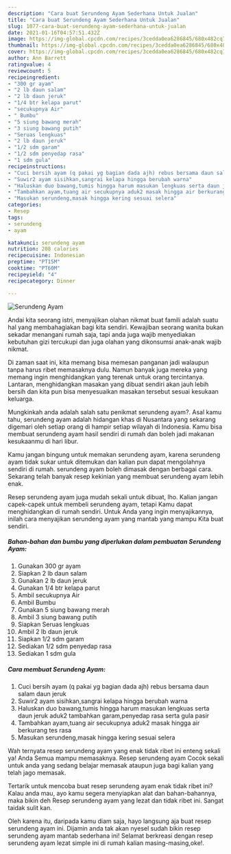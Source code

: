 ```yaml
---
description: "Cara buat Serundeng Ayam Sederhana Untuk Jualan"
title: "Cara buat Serundeng Ayam Sederhana Untuk Jualan"
slug: 1077-cara-buat-serundeng-ayam-sederhana-untuk-jualan
date: 2021-01-16T04:57:51.432Z
image: https://img-global.cpcdn.com/recipes/3cedda0ea6286845/680x482cq70/serundeng-ayam-foto-resep-utama.jpg
thumbnail: https://img-global.cpcdn.com/recipes/3cedda0ea6286845/680x482cq70/serundeng-ayam-foto-resep-utama.jpg
cover: https://img-global.cpcdn.com/recipes/3cedda0ea6286845/680x482cq70/serundeng-ayam-foto-resep-utama.jpg
author: Ann Barrett
ratingvalue: 4
reviewcount: 5
recipeingredient:
- "300 gr ayam"
- "2 lb daun salam"
- "2 lb daun jeruk"
- "1/4 btr kelapa parut"
- "secukupnya Air"
- " Bumbu"
- "5 siung bawang merah"
- "3 siung bawang putih"
- "Seruas lengkuas"
- "2 lb daun jeruk"
- "1/2 sdm garam"
- "1/2 sdm penyedap rasa"
- "1 sdm gula"
recipeinstructions:
- "Cuci bersih ayam (q pakai yg bagian dada ajh) rebus bersama daun salam daun jeruk"
- "Suwir2 ayam sisihkan,sangrai kelapa hingga berubah warna"
- "Haluskan duo bawang,tumis hingga harum masukan lengkuas serta daun jeruk aduk2 tambahkan garam,penyedap rasa serta gula pasir"
- "Tambahkan ayam,tuang air secukupnya aduk2 masak hingga air berkurang tes rasa"
- "Masukan serundeng,masak hingga kering sesuai selera"
categories:
- Resep
tags:
- serundeng
- ayam

katakunci: serundeng ayam 
nutrition: 208 calories
recipecuisine: Indonesian
preptime: "PT15M"
cooktime: "PT60M"
recipeyield: "4"
recipecategory: Dinner

---
```



![Serundeng Ayam](https://img-global.cpcdn.com/recipes/3cedda0ea6286845/680x482cq70/serundeng-ayam-foto-resep-utama.jpg)

Andai kita seorang istri, menyajikan olahan nikmat buat famili adalah suatu hal yang membahagiakan bagi kita sendiri. Kewajiban seorang  wanita bukan sekadar menangani rumah saja, tapi anda juga wajib menyediakan kebutuhan gizi tercukupi dan juga olahan yang dikonsumsi anak-anak wajib nikmat.

Di zaman  saat ini, kita memang bisa memesan panganan jadi walaupun tanpa harus ribet memasaknya dulu. Namun banyak juga mereka yang memang ingin menghidangkan yang terenak untuk orang tercintanya. Lantaran, menghidangkan masakan yang dibuat sendiri akan jauh lebih bersih dan kita pun bisa menyesuaikan masakan tersebut sesuai kesukaan keluarga. 



Mungkinkah anda adalah salah satu penikmat serundeng ayam?. Asal kamu tahu, serundeng ayam adalah hidangan khas di Nusantara yang sekarang digemari oleh setiap orang di hampir setiap wilayah di Indonesia. Kamu bisa membuat serundeng ayam hasil sendiri di rumah dan boleh jadi makanan kesukaanmu di hari libur.

Kamu jangan bingung untuk memakan serundeng ayam, karena serundeng ayam tidak sukar untuk ditemukan dan kalian pun dapat mengolahnya sendiri di rumah. serundeng ayam boleh dimasak dengan berbagai cara. Sekarang telah banyak resep kekinian yang membuat serundeng ayam lebih enak.

Resep serundeng ayam juga mudah sekali untuk dibuat, lho. Kalian jangan capek-capek untuk membeli serundeng ayam, tetapi Kamu dapat menghidangkan di rumah sendiri. Untuk Anda yang ingin menyajikannya, inilah cara menyajikan serundeng ayam yang mantab yang mampu Kita buat sendiri.

<!--inarticleads1-->

##### Bahan-bahan dan bumbu yang diperlukan dalam pembuatan Serundeng Ayam:

1. Gunakan 300 gr ayam
1. Siapkan 2 lb daun salam
1. Gunakan 2 lb daun jeruk
1. Gunakan 1/4 btr kelapa parut
1. Ambil secukupnya Air
1. Ambil  Bumbu
1. Gunakan 5 siung bawang merah
1. Ambil 3 siung bawang putih
1. Siapkan Seruas lengkuas
1. Ambil 2 lb daun jeruk
1. Siapkan 1/2 sdm garam
1. Sediakan 1/2 sdm penyedap rasa
1. Sediakan 1 sdm gula




<!--inarticleads2-->

##### Cara membuat Serundeng Ayam:

1. Cuci bersih ayam (q pakai yg bagian dada ajh) rebus bersama daun salam daun jeruk
1. Suwir2 ayam sisihkan,sangrai kelapa hingga berubah warna
1. Haluskan duo bawang,tumis hingga harum masukan lengkuas serta daun jeruk aduk2 tambahkan garam,penyedap rasa serta gula pasir
1. Tambahkan ayam,tuang air secukupnya aduk2 masak hingga air berkurang tes rasa
1. Masukan serundeng,masak hingga kering sesuai selera




Wah ternyata resep serundeng ayam yang enak tidak ribet ini enteng sekali ya! Anda Semua mampu memasaknya. Resep serundeng ayam Cocok sekali untuk anda yang sedang belajar memasak ataupun juga bagi kalian yang telah jago memasak.

Tertarik untuk mencoba buat resep serundeng ayam enak tidak ribet ini? Kalau anda mau, ayo kamu segera menyiapkan alat dan bahan-bahannya, maka bikin deh Resep serundeng ayam yang lezat dan tidak ribet ini. Sangat taidak sulit kan. 

Oleh karena itu, daripada kamu diam saja, hayo langsung aja buat resep serundeng ayam ini. Dijamin anda tak akan nyesel sudah bikin resep serundeng ayam mantab sederhana ini! Selamat berkreasi dengan resep serundeng ayam lezat simple ini di rumah kalian masing-masing,oke!.

